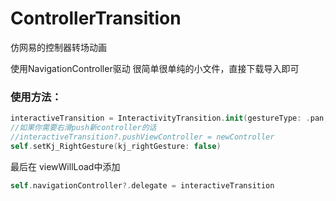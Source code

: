 # ControllerTransition
仿网易的控制器转场动画

使用NavigationController驱动
很简单很单纯的小文件，直接下载导入即可
### 使用方法：
```swift
interactiveTransition = InteractivityTransition.init(gestureType: .pan, controlAnimationType: .Slider, viewController: self)
//如果你需要右滑push新controller的话
//interactiveTransition?.pushViewController = newController
self.setKj_RightGesture(kj_rightGesture: false)
```

最后在 viewWillLoad中添加
```swift
self.navigationController?.delegate = interactiveTransition
```
